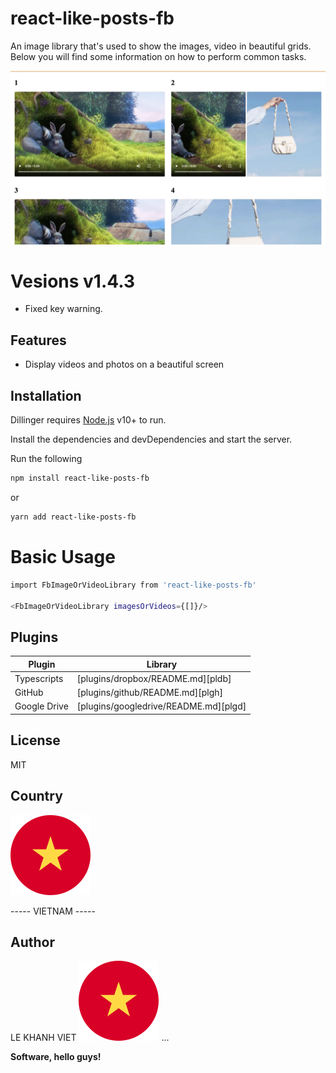 # react-like-posts-fb

An image library that's used to show the images, video in beautiful grids.
Below you will find some information on how to perform common tasks.

![Screenshot](https://github.com/khanhviet/react-like-posts-fb/blob/master/react-like-posts-fb.gif?raw=true)

# Vesions v1.4.3

- Fixed key warning.

## Features

- Display videos and photos on a beautiful screen

## Installation

Dillinger requires [Node.js](https://nodejs.org/) v10+ to run.

Install the dependencies and devDependencies and start the server.

Run the following

```sh
npm install react-like-posts-fb
```

or

```sh
yarn add react-like-posts-fb
```

# Basic Usage

```sh
import FbImageOrVideoLibrary from 'react-like-posts-fb'

<FbImageOrVideoLibrary imagesOrVideos={[]}/>
```

## Plugins

| Plugin       | Library                               |
| ------------ | ------------------------------------- |
| Typescripts  | [plugins/dropbox/README.md][pldb]     |
| GitHub       | [plugins/github/README.md][plgh]      |
| Google Drive | [plugins/googledrive/README.md][plgd] |

## License

MIT

## Country
![Screenshot](https://github.com/khanhviet/react-like-posts-fb/blob/master/VietNam.png?raw=true)
<p>----- VIETNAM -----</p>

## Author

LE KHANH VIET ![Screenshot](https://github.com/khanhviet/react-like-posts-fb/blob/master/VietNam.png?raw=true) ...

**Software, hello guys!**
